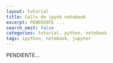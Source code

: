```yaml
---
layout: tutorial
title: Cells de ipynb notebook
excerpt: PENDIENTE ...
search_omit: false
categories: tutorial, python, notebook
tags: ipython, notebook, jupyter
---
```

PENDIENTE...
